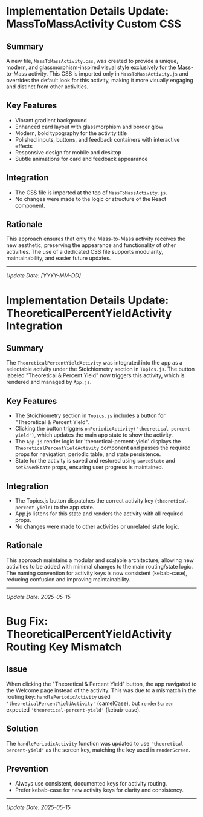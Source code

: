 # Implementation Details Update: MassToMassActivity Custom CSS

## Summary
A new file, `MassToMassActivity.css`, was created to provide a unique, modern, and glassmorphism-inspired visual style exclusively for the Mass-to-Mass activity. This CSS is imported only in `MassToMassActivity.js` and overrides the default look for this activity, making it more visually engaging and distinct from other activities.

## Key Features
- Vibrant gradient background
- Enhanced card layout with glassmorphism and border glow
- Modern, bold typography for the activity title
- Polished inputs, buttons, and feedback containers with interactive effects
- Responsive design for mobile and desktop
- Subtle animations for card and feedback appearance

## Integration
- The CSS file is imported at the top of `MassToMassActivity.js`.
- No changes were made to the logic or structure of the React component.

## Rationale
This approach ensures that only the Mass-to-Mass activity receives the new aesthetic, preserving the appearance and functionality of other activities. The use of a dedicated CSS file supports modularity, maintainability, and easier future updates.

---
*Update Date: [YYYY-MM-DD]*

# Implementation Details Update: TheoreticalPercentYieldActivity Integration

## Summary
The `TheoreticalPercentYieldActivity` was integrated into the app as a selectable activity under the Stoichiometry section in `Topics.js`. The button labeled "Theoretical & Percent Yield" now triggers this activity, which is rendered and managed by `App.js`.

## Key Features
- The Stoichiometry section in `Topics.js` includes a button for "Theoretical & Percent Yield".
- Clicking the button triggers `onPeriodicActivity('theoretical-percent-yield')`, which updates the main app state to show the activity.
- The `App.js` render logic for 'theoretical-percent-yield' displays the `TheoreticalPercentYieldActivity` component and passes the required props for navigation, periodic table, and state persistence.
- State for the activity is saved and restored using `savedState` and `setSavedState` props, ensuring user progress is maintained.

## Integration
- The Topics.js button dispatches the correct activity key (`theoretical-percent-yield`) to the app state.
- App.js listens for this state and renders the activity with all required props.
- No changes were made to other activities or unrelated state logic.

## Rationale
This approach maintains a modular and scalable architecture, allowing new activities to be added with minimal changes to the main routing/state logic. The naming convention for activity keys is now consistent (kebab-case), reducing confusion and improving maintainability.

---
*Update Date: 2025-05-15*

# Bug Fix: TheoreticalPercentYieldActivity Routing Key Mismatch

## Issue
When clicking the "Theoretical & Percent Yield" button, the app navigated to the Welcome page instead of the activity. This was due to a mismatch in the routing key: `handlePeriodicActivity` used `'theoreticalPercentYieldActivity'` (camelCase), but `renderScreen` expected `'theoretical-percent-yield'` (kebab-case).

## Solution
The `handlePeriodicActivity` function was updated to use `'theoretical-percent-yield'` as the screen key, matching the key used in `renderScreen`.

## Prevention
- Always use consistent, documented keys for activity routing.
- Prefer kebab-case for new activity keys for clarity and consistency.

---
*Update Date: 2025-05-15*
